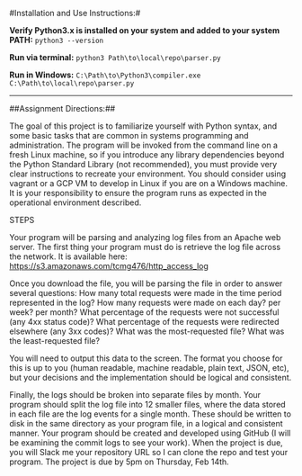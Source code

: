 #Installation and Use Instructions:#

**Verify Python3.x is installed on your system and added to your system PATH:** `python3 --version`

**Run via terminal:** `python3 Path\to\local\repo\parser.py` 

**Run in Windows:** `C:\Path\to\Python3\compiler.exe C:\Path\to\local\repo\parser.py`

______________________________________________________________________________________________________________

##Assignment Directions:##

The goal of this project is to familiarize yourself with Python syntax, and some basic tasks that are common in systems programming and administration. The program will be invoked from the command line on a fresh Linux machine, so if you introduce any library dependencies beyond the Python Standard Library (not recommended), you must provide very clear instructions to recreate your environment. You should consider using vagrant or a GCP VM to develop in Linux if you are on a Windows machine. It is your responsibility to ensure the program runs as expected in the operational environment described. 

STEPS

Your program will be parsing and analyzing log files from an Apache web server. The first thing your program must do is retrieve the log file across the network. It is available here: https://s3.amazonaws.com/tcmg476/http_access_log

Once you download the file, you will be parsing the file in order to answer several questions:
How many total requests were made in the time period represented in the log?
How many requests were made on each day? per week? per month?
What percentage of the requests were not successful (any 4xx status code)?
What percentage of the requests were redirected elsewhere (any 3xx codes)?
What was the most-requested file?
What was the least-requested file?
 
You will need to output this data to the screen. The format you choose for this is up to you (human readable, machine readable, plain text, JSON, etc), but your decisions and the implementation should be logical and consistent. 

Finally, the logs should be broken into separate files by month. Your program should split the log file into 12 smaller files, where the data stored in each file are the log events for a single month. These should be written to disk in the same directory as your program file, in a logical and consistent manner. 
Your program should be created and developed using GitHub (I will be examining the commit logs to see your work). When the project is due, you will Slack me your repository URL so I can clone the repo and test your program. The project is due by 5pm on Thursday, Feb 14th.